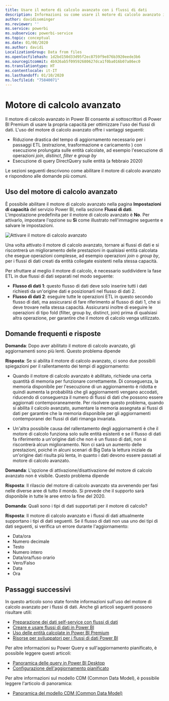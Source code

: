 ```yaml
---
title: Usare il motore di calcolo avanzato con i flussi di dati
description: Informazioni su come usare il motore di calcolo avanzato in Power BI Premium con i flussi di dati
author: davidiseminger
ms.reviewer: ''
ms.service: powerbi
ms.subservice: powerbi-service
ms.topic: conceptual
ms.date: 01/08/2020
ms.author: davidi
LocalizationGroup: Data from files
ms.openlocfilehash: 1d2bd150d33d95f2ec8759f9e876b3920eede3b6
ms.sourcegitcommit: 4b926ab5f09592680627dca1f0ba016b07a86ec0
ms.translationtype: HT
ms.contentlocale: it-IT
ms.lasthandoff: 01/10/2020
ms.locfileid: "75840071"
---
```

# <a name="the-enhanced-compute-engine"></a>Motore di calcolo avanzato

Il motore di calcolo avanzato in Power BI consente ai sottoscrittori di Power BI Premium di usare la propria capacità per ottimizzare l'uso dei flussi di dati. L'uso del motore di calcolo avanzato offre i vantaggi seguenti:

* Riduzione drastica del tempo di aggiornamento necessario per i passaggi ETL (estrazione, trasformazione e caricamento ) con esecuzione prolungata sulle entità calcolate, ad esempio l'esecuzione di operazioni *join*, *distinct*, *filter* e *group by*
* Esecuzione di query DirectQuery sulle entità (a febbraio 2020)

Le sezioni seguenti descrivono come abilitare il motore di calcolo avanzato e rispondono alle domande più comuni.


## <a name="using-the-enhanced-compute-engine"></a>Uso del motore di calcolo avanzato

È possibile abilitare il motore di calcolo avanzato nella pagina **Impostazioni di capacità** del servizio Power BI, nella sezione **Flussi di dati**. L'impostazione predefinita per il motore di calcolo avanzato è **No**. Per attivarlo, impostare l'opzione su **Sì** come illustrato nell'immagine seguente e salvare le impostazioni. 

![Attivare il motore di calcolo avanzato](media/service-dataflows-enhanced-compute-engine/enhanced-compute-engine-01.png)

Una volta attivato il motore di calcolo avanzato, tornare ai flussi di dati e si riscontrerà un miglioramento delle prestazioni in qualsiasi entità calcolata che esegue operazioni complesse, ad esempio operazioni *join* o *group by*, per i flussi di dati creati da entità collegate esistenti nella stessa capacità. 

Per sfruttare al meglio il motore di calcolo, è necessario suddividere la fase ETL in due flussi di dati separati nel modo seguente:

* **Flusso di dati 1**: questo flusso di dati deve solo inserire tutti i dati richiesti da un'origine dati e posizionarli nel flusso di dati 2.
* **Flusso di dati 2**: eseguire tutte le operazioni ETL in questo secondo flusso di dati, ma assicurarsi di fare riferimento al flusso di dati 1, che si deve trovare nella stessa capacità. Assicurarsi inoltre di eseguire le operazioni di tipo fold (filter, group by, distinct, join) prima di qualsiasi altra operazione, per garantire che il motore di calcolo venga utilizzato.

## <a name="common-questions-and-answers"></a>Domande frequenti e risposte

**Domanda**: Dopo aver abilitato il motore di calcolo avanzato, gli aggiornamenti sono più lenti. Questo problema dipende

**Risposta**: Se si abilita il motore di calcolo avanzato, ci sono due possibili spiegazioni per il rallentamento dei tempi di aggiornamento:

 - Quando il motore di calcolo avanzato è abilitato, richiede una certa quantità di memoria per funzionare correttamente. Di conseguenza, la memoria disponibile per l'esecuzione di un aggiornamento è ridotta e quindi aumenta la probabilità che gli aggiornamenti vengano accodati, riducendo di conseguenza il numero di flussi di dati che possono essere aggiornati contemporaneamente. Per risolvere questo problema, quando si abilita il calcolo avanzato, aumentare la memoria assegnata ai flussi di dati per garantire che la memoria disponibile per gli aggiornamenti contemporanei dei flussi di dati rimanga invariata.

 - Un'altra possibile causa del rallentamento degli aggiornamenti è che il motore di calcolo funziona solo sulle entità esistenti e se il flusso di dati fa riferimento a un'origine dati che non è un flusso di dati, non si riscontrerà alcun miglioramento. Non ci sarà un aumento delle prestazioni, poiché in alcuni scenari di Big Data la lettura iniziale da un'origine dati risulta più lenta, in quanto i dati devono essere passati al motore di calcolo avanzato.  

**Domanda**: L'opzione di attivazione/disattivazione del motore di calcolo avanzato non è visibile. Questo problema dipende

**Risposta**: Il rilascio del motore di calcolo avanzato sta avvenendo per fasi nelle diverse aree di tutto il mondo. Si prevede che il supporto sarà disponibile in tutte le aree entro la fine del 2020.

**Domanda**: Quali sono i tipi di dati supportati per il motore di calcolo?

**Risposta**: Il motore di calcolo avanzato e i flussi di dati attualmente supportano i tipi di dati seguenti. Se il flusso di dati non usa uno dei tipi di dati seguenti, si verifica un errore durante l'aggiornamento:

* Data/ora
* Numero decimale
* Testo
* Numero intero
* Data/ora/fuso orario
* Vero/Falso
* Data
* Ora

## <a name="next-steps"></a>Passaggi successivi

In questo articolo sono state fornite informazioni sull'uso del motore di calcolo avanzato per i flussi di dati. Anche gli articoli seguenti possono risultare utili:

* [Preparazione dei dati self-service con flussi di dati](service-dataflows-overview.md)
* [Creare e usare flussi di dati in Power BI](service-dataflows-create-use.md)
* [Uso delle entità calcolate in Power BI Premium](service-dataflows-computed-entities-premium.md)
* [Risorse per sviluppatori per i flussi di dati Power BI](service-dataflows-developer-resources.md)

Per altre informazioni su Power Query e sull'aggiornamento pianificato, è possibile leggere questi articoli:
* [Panoramica delle query in Power BI Desktop](desktop-query-overview.md)
* [Configurazione dell'aggiornamento pianificato](refresh-scheduled-refresh.md)

Per altre informazioni sul modello CDM (Common Data Model), è possibile leggere l'articolo di panoramica:
* [Panoramica del modello CDM (Common Data Model)](https://docs.microsoft.com/powerapps/common-data-model/overview)

